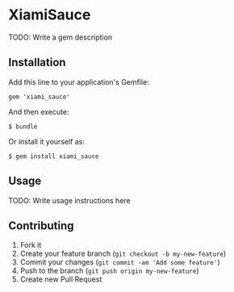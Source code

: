 # XiamiSauce

TODO: Write a gem description

## Installation

Add this line to your application's Gemfile:

    gem 'xiami_sauce'

And then execute:

    $ bundle

Or install it yourself as:

    $ gem install xiami_sauce

## Usage

TODO: Write usage instructions here

## Contributing

1. Fork it
2. Create your feature branch (`git checkout -b my-new-feature`)
3. Commit your changes (`git commit -am 'Add some feature'`)
4. Push to the branch (`git push origin my-new-feature`)
5. Create new Pull Request
